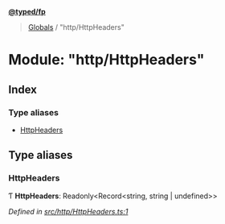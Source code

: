**[@typed/fp](../README.md)**

> [Globals](../globals.md) / "http/HttpHeaders"

# Module: "http/HttpHeaders"

## Index

### Type aliases

* [HttpHeaders](_http_httpheaders_.md#httpheaders)

## Type aliases

### HttpHeaders

Ƭ  **HttpHeaders**: Readonly\<Record\<string, string \| undefined>>

*Defined in [src/http/HttpHeaders.ts:1](https://github.com/TylorS/typed-fp/blob/41076ce/src/http/HttpHeaders.ts#L1)*

